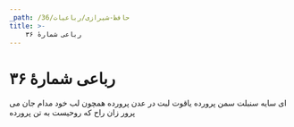```yaml
---
_path: /حافظ-شیرازی/رباعیات/36
title: >-
    رباعی شمارهٔ ۳۶
---
```

# رباعی شمارهٔ ۳۶

ای سایه سنبلت سمن پرورده
یاقوت لبت در عدن پرورده
همچون لب خود مدام جان می پرور
زان راح که روحیست به تن پرورده
